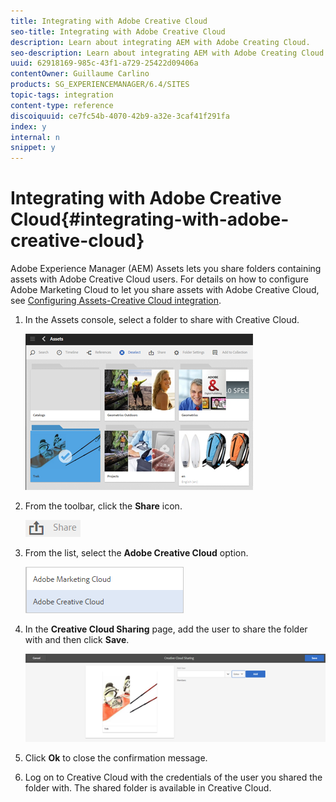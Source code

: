 ```yaml
---
title: Integrating with Adobe Creative Cloud
seo-title: Integrating with Adobe Creative Cloud
description: Learn about integrating AEM with Adobe Creating Cloud.
seo-description: Learn about integrating AEM with Adobe Creating Cloud.
uuid: 62918169-985c-43f1-a729-25422d09406a
contentOwner: Guillaume Carlino
products: SG_EXPERIENCEMANAGER/6.4/SITES
topic-tags: integration
content-type: reference
discoiquuid: ce7fc54b-4070-42b9-a32e-3caf41f291fa
index: y
internal: n
snippet: y
---
```


# Integrating with Adobe Creative Cloud{#integrating-with-adobe-creative-cloud}

Adobe Experience Manager (AEM) Assets lets you share folders containing assets with Adobe Creative Cloud users. For details on how to configure Adobe Marketing Cloud to let you share assets with Adobe Creative Cloud, see [Configuring Assets-Creative Cloud integration](../../../sites/administering/using/configure-assets-cc-integration.md).

1. In the Assets console, select a folder to share with Creative Cloud.

   ![](assets/chlimage_1-15.png)

1. From the toolbar, click the **Share** icon.

   ![](assets/chlimage_1-16.png)

1. From the list, select the **Adobe Creative Cloud** option.

   ![](assets/chlimage_1-17.png)

1. In the **Creative Cloud Sharing** page, add the user to share the folder with and then click **Save**.

   ![](assets/chlimage_1-18.png)

1. Click **Ok** to close the confirmation message.
1. Log on to Creative Cloud with the credentials of the user you shared the folder with. The shared folder is available in Creative Cloud.

